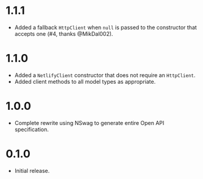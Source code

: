 # 1.1.1

- Added a fallback `HttpClient` when `null` is passed to the constructor that accepts one (#4, thanks @MikDal002).

# 1.1.0

- Added a `NetlifyClient` constructor that does not require an `HttpClient`.
- Added client methods to all model types as appropriate.

# 1.0.0

- Complete rewrite using NSwag to generate entire Open API specification.

# 0.1.0

- Initial release.